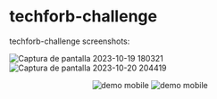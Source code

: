 # techforb-challenge
techforb-challenge
screenshots:

![Captura de pantalla 2023-10-19 180321](https://github.com/federico42o/techforb-challenge/assets/50332167/d82c0706-f4b3-4e03-9be4-9c2f672cc252)
![Captura de pantalla 2023-10-20 204419](https://github.com/federico42o/techforb-challenge/assets/50332167/79439e15-fca7-42f0-ad57-757b2295c12c)

<p align="center">
  <img src="https://github.com/federico42o/techforb-challenge/assets/50332167/73c53e22-ed71-4b4f-929e-c798c25fb43a" alt="demo mobile"/>
<img src="https://github.com/federico42o/techforb-challenge/assets/50332167/42cb32e3-130f-44a1-a8ba-805c7fb6a87e" alt="demo mobile"/>
</p

